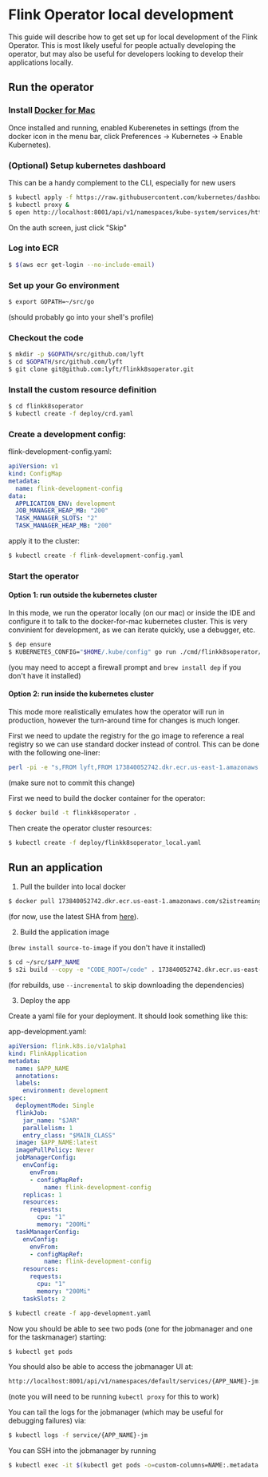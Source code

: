 # Flink Operator local development

This guide will describe how to get set up for local development of
the Flink Operator. This is most likely useful for people actually
developing the operator, but may also be useful for developers looking
to develop their applications locally.

## Run the operator

### Install [Docker for Mac](https://docs.docker.com/docker-for-mac/install/)

Once installed and running, enabled Kuberenetes in settings (from the
docker icon in the menu bar, click Preferences -> Kubernetes -> Enable
Kubernetes).

### (Optional) Setup kubernetes dashboard

This can be a handy complement to the CLI, especially for new users

```bash
$ kubectl apply -f https://raw.githubusercontent.com/kubernetes/dashboard/v1.10.0/src/deploy/recommended/kubernetes-dashboard.yaml
$ kubectl proxy &
$ open http://localhost:8001/api/v1/namespaces/kube-system/services/https:kubernetes-dashboard:/proxy/#!/overview
```

On the auth screen, just click "Skip"

### Log into ECR

```bash
$ $(aws ecr get-login --no-include-email)
```

### Set up your Go environment

```bash
$ export GOPATH=~/src/go
```

(should probably go into your shell's profile)

### Checkout the code

```bash
$ mkdir -p $GOPATH/src/github.com/lyft
$ cd $GOPATH/src/github.com/lyft
$ git clone git@github.com:lyft/flinkk8soperator.git
```

### Install the custom resource definition

```bash
$ cd flinkk8soperator
$ kubectl create -f deploy/crd.yaml
```

### Create a development config:

flink-development-config.yaml:

```yaml
apiVersion: v1
kind: ConfigMap
metadata:
  name: flink-development-config
data:
  APPLICATION_ENV: development
  JOB_MANAGER_HEAP_MB: "200"
  TASK_MANAGER_SLOTS: "2"
  TASK_MANAGER_HEAP_MB: "200"
```

apply it to the cluster:

``` bash
$ kubectl create -f flink-development-config.yaml
```


### Start the operator

#### Option 1: run outside the kubernetes cluster

In this mode, we run the operator locally (on our mac) or inside the
IDE and configure it to talk to the docker-for-mac kubernetes
cluster. This is very convinient for development, as we can iterate
quickly, use a debugger, etc.

```bash
$ dep ensure
$ KUBERNETES_CONFIG="$HOME/.kube/config" go run ./cmd/flinkk8soperator/main.go  --config=local_config.yaml
```

(you may need to accept a firewall prompt and `brew install dep` if you don't have it installed)

#### Option 2: run inside the kubernetes cluster

This mode more realistically emulates how the operator will run in
production, however the turn-around time for changes is much longer.

First we need to update the registry for the go image to reference a 
real registry so we can use standard docker instead of control. This 
can be done with the following one-liner:

```bash
perl -pi -e "s,FROM lyft,FROM 173840052742.dkr.ecr.us-east-1.amazonaws.com,g" Dockerfile
``` 

(make sure not to commit this change)

First we need to build the docker container for the operator:

```bash
$ docker build -t flinkk8soperator .
```

Then create the operator cluster resources:

```bash
$ kubectl create -f deploy/flinkk8soperator_local.yaml
```

## Run an application

1. Pull the builder into local docker

```bash
$ docker pull 173840052742.dkr.ecr.us-east-1.amazonaws.com/s2istreamingplatformflink:$SHA
```

(for now, use the latest SHA from
[here](https://github.com/lyft/streamingplatform/commits/master/s2i-streamingplatform-flink)).

2. Build the application image

(`brew install source-to-image` if you don't have it installed)

```bash
$ cd ~/src/$APP_NAME
$ s2i build --copy -e "CODE_ROOT=/code" . 173840052742.dkr.ecr.us-east-1.amazonaws.com/s2istreamingplatformflink:$SHA $APP_NAME
```

(for rebuilds, use `--incremental` to skip downloading the dependencies)

3. Deploy the app


Create a yaml file for your deployment. It should look something like
this:

app-development.yaml:

```yaml
apiVersion: flink.k8s.io/v1alpha1
kind: FlinkApplication
metadata:
  name: $APP_NAME
  annotations:
  labels:
    environment: development
spec:
  deploymentMode: Single
  flinkJob:
    jar_name: "$JAR"
    parallelism: 1
    entry_class: "$MAIN_CLASS"
  image: $APP_NAME:latest
  imagePullPolicy: Never
  jobManagerConfig:
    envConfig:
      envFrom:
      - configMapRef:
          name: flink-development-config
    replicas: 1
    resources:
      requests:
        cpu: "1"
        memory: "200Mi"
  taskManagerConfig:
    envConfig:
      envFrom:
      - configMapRef:
          name: flink-development-config
    resources:
      requests:
        cpu: "1"
        memory: "200Mi"
    taskSlots: 2

```

```bash
$ kubectl create -f app-development.yaml
```

Now you should be able to see two pods (one for the jobmanager and one
for the taskmanager) starting:

```bash
$ kubectl get pods
```

You should also be able to access the jobmanager UI at:

```bash
http://localhost:8001/api/v1/namespaces/default/services/{APP_NAME}-jm:8081/proxy/#/overview
```

(note you will need to be running `kubectl proxy` for this to work)

You can tail the logs for the jobmanager (which may be useful for
debugging failures) via:

```bash
$ kubectl logs -f service/{APP_NAME}-jm
```

You can SSH into the jobmanager by running

```bash
$ kubectl exec -it $(kubectl get pods -o=custom-columns=NAME:.metadata.name | grep "\-jm\-") -- /bin/bash
```
